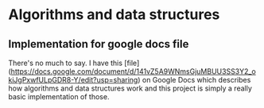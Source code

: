 # Algorithms and data structures
## Implementation for google docs file

There's no much to say. I have this [file] (https://docs.google.com/document/d/141vZ5A9WNmsGjuMBUU3SS3Y2_okiJgPxwfULpGDR8-Y/edit?usp=sharing) on Google Docs which describes how algorithms and data structures work and this project is simply a really basic implementation of those.
